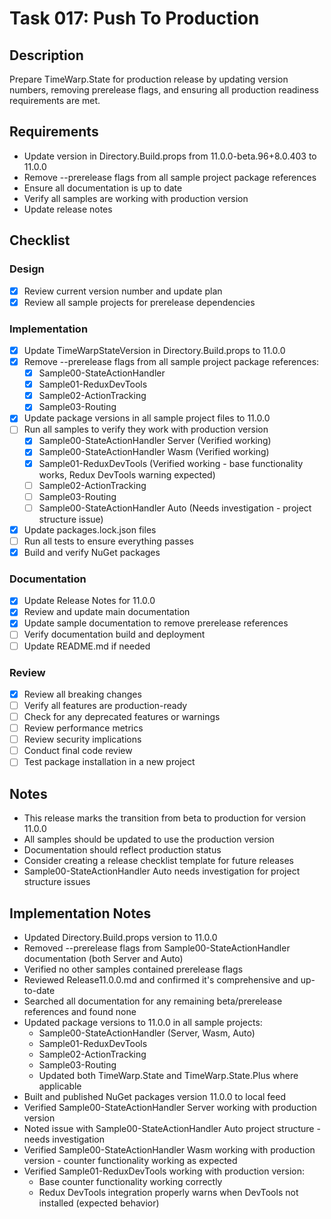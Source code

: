 # Task 017: Push To Production

## Description

Prepare TimeWarp.State for production release by updating version numbers, removing prerelease flags, and ensuring all production readiness requirements are met.

## Requirements

- Update version in Directory.Build.props from 11.0.0-beta.96+8.0.403 to 11.0.0
- Remove --prerelease flags from all sample project package references
- Ensure all documentation is up to date
- Verify all samples are working with production version
- Update release notes

## Checklist

### Design
- [x] Review current version number and update plan
- [x] Review all sample projects for prerelease dependencies

### Implementation
- [x] Update TimeWarpStateVersion in Directory.Build.props to 11.0.0
- [x] Remove --prerelease flags from all sample project package references:
  - [x] Sample00-StateActionHandler
  - [x] Sample01-ReduxDevTools
  - [x] Sample02-ActionTracking
  - [x] Sample03-Routing
- [x] Update package versions in all sample project files to 11.0.0
- [ ] Run all samples to verify they work with production version
  - [x] Sample00-StateActionHandler Server (Verified working)
  - [x] Sample00-StateActionHandler Wasm (Verified working)
  - [x] Sample01-ReduxDevTools (Verified working - base functionality works, Redux DevTools warning expected)
  - [ ] Sample02-ActionTracking
  - [ ] Sample03-Routing
  - [ ] Sample00-StateActionHandler Auto (Needs investigation - project structure issue)
- [x] Update packages.lock.json files
- [ ] Run all tests to ensure everything passes
- [x] Build and verify NuGet packages

### Documentation
- [x] Update Release Notes for 11.0.0
- [x] Review and update main documentation
- [x] Update sample documentation to remove prerelease references
- [ ] Verify documentation build and deployment
- [ ] Update README.md if needed

### Review
- [x] Review all breaking changes
- [ ] Verify all features are production-ready
- [ ] Check for any deprecated features or warnings
- [ ] Review performance metrics
- [ ] Review security implications
- [ ] Conduct final code review
- [ ] Test package installation in a new project

## Notes

- This release marks the transition from beta to production for version 11.0.0
- All samples should be updated to use the production version
- Documentation should reflect production status
- Consider creating a release checklist template for future releases
- Sample00-StateActionHandler Auto needs investigation for project structure issues

## Implementation Notes

- Updated Directory.Build.props version to 11.0.0
- Removed --prerelease flags from Sample00-StateActionHandler documentation (both Server and Auto)
- Verified no other samples contained prerelease flags
- Reviewed Release11.0.0.md and confirmed it's comprehensive and up-to-date
- Searched all documentation for any remaining beta/prerelease references and found none
- Updated package versions to 11.0.0 in all sample projects:
  - Sample00-StateActionHandler (Server, Wasm, Auto)
  - Sample01-ReduxDevTools
  - Sample02-ActionTracking
  - Sample03-Routing
  - Updated both TimeWarp.State and TimeWarp.State.Plus where applicable
- Built and published NuGet packages version 11.0.0 to local feed
- Verified Sample00-StateActionHandler Server working with production version
- Noted issue with Sample00-StateActionHandler Auto project structure - needs investigation
- Verified Sample00-StateActionHandler Wasm working with production version - counter functionality working as expected
- Verified Sample01-ReduxDevTools working with production version:
  - Base counter functionality working correctly
  - Redux DevTools integration properly warns when DevTools not installed (expected behavior)
